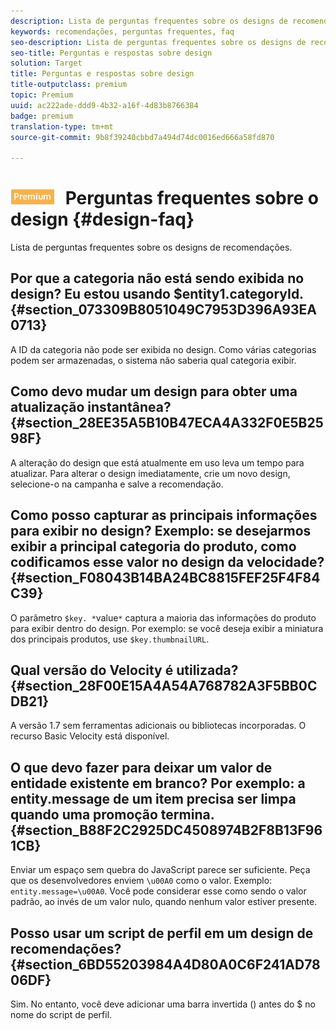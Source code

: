 ```yaml
---
description: Lista de perguntas frequentes sobre os designs de recomendações.
keywords: recomendações, perguntas frequentes, faq
seo-description: Lista de perguntas frequentes sobre os designs de recomendações.
seo-title: Perguntas e respostas sobre design
solution: Target
title: Perguntas e respostas sobre design
title-outputclass: premium
topic: Premium
uuid: ac222ade-ddd9-4b32-a16f-4d83b8766384
badge: premium
translation-type: tm+mt
source-git-commit: 9b8f39240cbbd7a494d74dc0016ed666a58fd870

---
```



# ![PREMIUM](/help/assets/premium.png) Perguntas frequentes sobre o design {#design-faq}

Lista de perguntas frequentes sobre os designs de recomendações.

## Por que a categoria não está sendo exibida no design? Eu estou usando $entity1.categoryId. {#section_073309B8051049C7953D396A93EA0713}

A ID da categoria não pode ser exibida no design. Como várias categorias podem ser armazenadas, o sistema não saberia qual categoria exibir.

## Como devo mudar um design para obter uma atualização instantânea? {#section_28EE35A5B10B47ECA4A332F0E5B2598F}

A alteração do design que está atualmente em uso leva um tempo para atualizar. Para alterar o design imediatamente, crie um novo design, selecione-o na campanha e salve a recomendação.

## Como posso capturar as principais informações para exibir no design? Exemplo: se desejarmos exibir a principal categoria do produto, como codificamos esse valor no design da velocidade? {#section_F08043B14BA24BC8815FEF25F4F84C39}

O parâmetro `$key. *`value`*` captura a maioria das informações do produto para exibir dentro do design. Por exemplo: se você deseja exibir a miniatura dos principais produtos, use `$key.thumbnailURL`.

## Qual versão do Velocity é utilizada? {#section_28F00E15A4A54A768782A3F5BB0CDB21}

A versão 1.7 sem ferramentas adicionais ou bibliotecas incorporadas. O recurso Basic Velocity está disponível.

## O que devo fazer para deixar um valor de entidade existente em branco? Por exemplo: a entity.message de um item precisa ser limpa quando uma promoção termina. {#section_B88F2C2925DC4508974B2F8B13F961CB}

Enviar um espaço sem quebra do JavaScript parece ser suficiente. Peça que os desenvolvedores enviem `\u00A0` como o valor. Exemplo: `entity.message=\u00A0`. Você pode considerar esse como sendo o valor padrão, ao invés de um valor nulo, quando nenhum valor estiver presente.

## Posso usar um script de perfil em um design de recomendações? {#section_6BD55203984A4D80A0C6F241AD7806DF}

Sim. No entanto, você deve adicionar uma barra invertida (\) antes do $ no nome do script de perfil.
